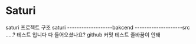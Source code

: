 # Saturi
saturi
프로젝트 구조
saturi
\-------------------bakcend
\--------------------src
.....?
테스트 입니다
다 들어오셨나요?
github 커밋 테스트
줄바꿈이 안돼
